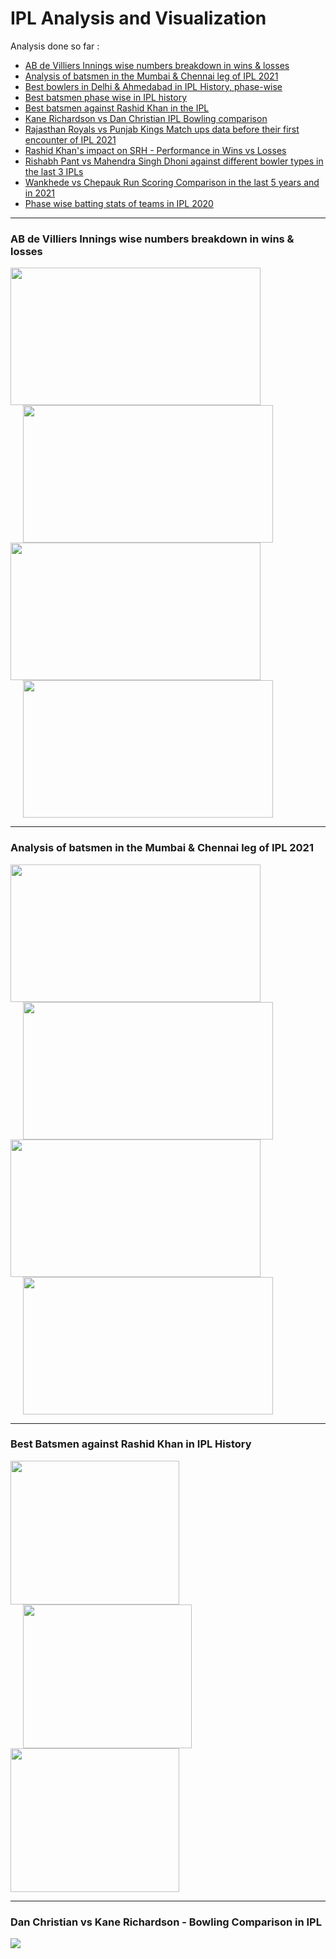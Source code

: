 # IPL Analysis and Visualization

Analysis done so far :
- [AB de Villiers Innings wise numbers breakdown in wins & losses](https://github.com/VicodinAbuser/IPL-Analysis-and-Visualization/blob/master/AB%20de%20Villiers.ipynb)
- [Analysis of batsmen in the Mumbai & Chennai leg of IPL 2021](https://github.com/VicodinAbuser/IPL-Analysis-and-Visualization/blob/master/Batsmen%20Analysis%20of%20Mumbai%20and%20Chennai%20Leg%20of%20IPL%202021.ipynb)
- [Best bowlers in Delhi & Ahmedabad in IPL History, phase-wise](https://github.com/VicodinAbuser/IPL-Analysis-and-Visualization/blob/master/Bowlers%20in%20Delhi%20and%20Ahmedabad%20in%20IPL%20History.ipynb)
- [Best batsmen phase wise in IPL history](https://github.com/VicodinAbuser/IPL-Analysis-and-Visualization/blob/master/Best%20batsmen%20Phase%20Wise%20in%20IPL%20history.ipynb)
- [Best batsmen against Rashid Khan in the IPL](https://github.com/VicodinAbuser/IPL-Analysis-and-Visualization/blob/master/Best%20Batters%20against%20Rashid%20Khan.ipynb)
- [Kane Richardson vs Dan Christian IPL Bowling comparison](https://github.com/VicodinAbuser/IPL-Analysis-and-Visualization/blob/master/Kane%20Richardson%20vs%20Dan%20Christian.ipynb)
- [Rajasthan Royals vs Punjab Kings Match ups data before their first encounter of IPL 2021](https://github.com/VicodinAbuser/IPL-Analysis-and-Visualization/blob/master/RR%20vs%20PBKS%20Matchups.ipynb)
- [Rashid Khan's impact on SRH - Performance in Wins vs Losses](https://github.com/VicodinAbuser/IPL-Analysis-and-Visualization/blob/master/Rashid%20Khan%20impact%20on%20SRH.ipynb)
- [Rishabh Pant vs Mahendra Singh Dhoni against different bowler types in the last 3 IPLs](https://github.com/VicodinAbuser/IPL-Analysis-and-Visualization/blob/master/Rishabh%20Pant%20vs%20MSD%20(Last%203%20years).ipynb)
- [Wankhede vs Chepauk Run Scoring Comparison in the last 5 years and in 2021](https://github.com/VicodinAbuser/IPL-Analysis-and-Visualization/blob/master/Wankhede%20vs%20Chepauk.ipynb)
- [Phase wise batting stats of teams in IPL 2020](https://github.com/VicodinAbuser/IPL-Analysis-and-Visualization/blob/master/EDA%20IPL.ipynb)

<hr>

### AB de Villiers Innings wise numbers breakdown in wins & losses

<div>
  <img src="https://user-images.githubusercontent.com/47989231/117177505-b7a81600-adee-11eb-9568-f4fd7d084820.png" width=400 height=220>
  <img src="https://user-images.githubusercontent.com/47989231/117177521-becf2400-adee-11eb-9075-0e82d33cde99.png" width=400 height=220 hspace=20>
</div>
<div>
  <img src="https://user-images.githubusercontent.com/47989231/117177531-c262ab00-adee-11eb-9244-fba19c12d8a6.png" width=400 height=220>
  <img src="https://user-images.githubusercontent.com/47989231/117177546-c68ec880-adee-11eb-9819-11e56f0944e3.png" width=400 height=220 hspace=20>
</div>

<hr>

### Analysis of batsmen in the Mumbai & Chennai leg of IPL 2021

<div>
  <img src="https://user-images.githubusercontent.com/47989231/117181167-921d0b80-adf2-11eb-84a1-fdbd59faf0c5.png" width=400 height=220>
  <img src="https://user-images.githubusercontent.com/47989231/117181185-96e1bf80-adf2-11eb-98e0-9713ec8466d8.png" width=400 height=220 hspace=20>
</div>
<div>
  <img src="https://user-images.githubusercontent.com/47989231/117181198-9ba67380-adf2-11eb-8a19-5b5a981f0c4c.png" width=400 height=220>
  <img src="https://user-images.githubusercontent.com/47989231/117181231-a19c5480-adf2-11eb-9699-5303ce30d1f5.png" width=400 height=220 hspace=20>
</div>

<hr>

### Best Batsmen against Rashid Khan in IPL History

<div>
  <img src="https://user-images.githubusercontent.com/47989231/117181823-428b0f80-adf3-11eb-809c-18723ef8efdd.png" width=270 height=230>
  <img src="https://user-images.githubusercontent.com/47989231/117181845-474fc380-adf3-11eb-9cef-88a0c0d13e5e.png" width=270 height=230 hspace=20>
  <img src="https://user-images.githubusercontent.com/47989231/117181804-3dc65b80-adf3-11eb-9177-cefefef94a40.png" width=270 height=230>
</div>

<hr>

### Dan Christian vs Kane Richardson - Bowling Comparison in IPL

<div>
  <img src="https://user-images.githubusercontent.com/47989231/117183307-05c01800-adf5-11eb-8391-4ba2cbca74eb.png">
</div>


